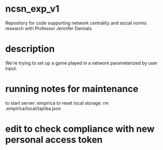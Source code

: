 # ncsn_exp_v1
Repository for code supporting network centrality and social norms research with Professor Jennifer Dannals.

# description
We're trying to set up a game played in a network parameterized by user input.

# running notes for maintenance

to start server: empirica
to reset local storage: rm .empirica/local/tajriba.json

# edit to check compliance with new personal access token